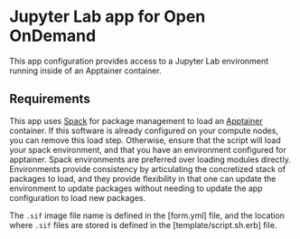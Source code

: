 # Jupyter Lab app for Open OnDemand

This app configuration provides access to a Jupyter Lab environment running inside of an Apptainer container.

## Requirements

This app uses [Spack](https://spack.io/) for package management to load an [Apptainer](https://apptainer.org/) container. If this software is already configured on your compute nodes, you can remove this load step. Otherwise, ensure that the script will load your spack environment, and that you have an environment configured for apptainer. Spack environments are preferred over loading modules directly. Environments provide consistency by articulating the concretized stack of packages to load, and they provide flexibility in that one can update the environment to update packages without needing to update the app configuration to load new packages.

The `.sif` image file name is defined in the [form.yml] file, and the location where `.sif` files are stored is defined in the [template/script.sh.erb] file. 

